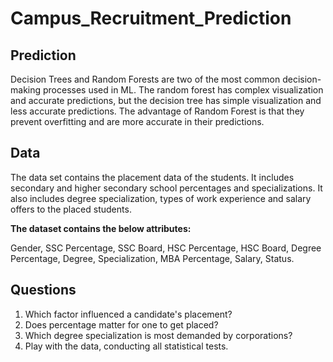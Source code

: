 # Campus_Recruitment_Prediction

## Prediction
Decision Trees and Random Forests are two of the most common decision-making processes used in ML. The random forest has complex visualization and accurate predictions, but the decision tree has simple visualization and less accurate predictions. The advantage of Random Forest is that they prevent overfitting and are more accurate in their predictions.

## Data
The data set contains the placement data of the students. It includes secondary and higher secondary school percentages and specializations. It also includes degree specialization, types of work experience and salary offers to the placed students.

**The dataset contains the below attributes:**

Gender, SSC Percentage, SSC Board, HSC Percentage, HSC Board, Degree Percentage, Degree, Specialization, MBA Percentage, Salary, Status.

## Questions
1. Which factor influenced a candidate's placement?
2. Does percentage matter for one to get placed?
3. Which degree specialization is most demanded by corporations?
4. Play with the data, conducting all statistical tests.
